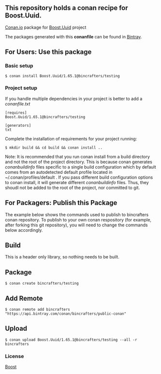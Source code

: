 ## This repository holds a conan recipe for Boost.Uuid.

[Conan.io](https://conan.io) package for [Boost.Uuid](https://github.com/Boostorg/Uuid) project

The packages generated with this **conanfile** can be found in [Bintray](https://bintray.com/bincrafters/public-conan/Boost.Uuid%3Abincrafters).

## For Users: Use this package

### Basic setup

    $ conan install Boost.Uuid/1.65.1@bincrafters/testing

### Project setup

If you handle multiple dependencies in your project is better to add a *conanfile.txt*

    [requires]
    Boost.Uuid/1.65.1@bincrafters/testing

    [generators]
    txt

Complete the installation of requirements for your project running:</small></span>

    $ mkdir build && cd build && conan install ..
	
Note: It is recommended that you run conan install from a build directory and not the root of the project directory.  This is because conan generates *conanbuildinfo* files specific to a single build configuration which by default comes from an autodetected default profile located in ~/.conan/profiles/default .  If you pass different build configuration options to conan install, it will generate different *conanbuildinfo* files.  Thus, they shoudl not be added to the root of the project, nor committed to git. 

## For Packagers: Publish this Package

The example below shows the commands used to publish to bincrafters conan repository. To publish to your own conan respository (for example, after forking this git repository), you will need to change the commands below accordingly. 

## Build  

This is a header only library, so nothing needs to be built.

## Package 

    $ conan create bincrafters/testing
	
## Add Remote

	$ conan remote add bincrafters "https://api.bintray.com/conan/bincrafters/public-conan"

## Upload

    $ conan upload Boost.Uuid/1.65.1@bincrafters/testing --all -r bincrafters

### License
[Boost](LICENSE)
